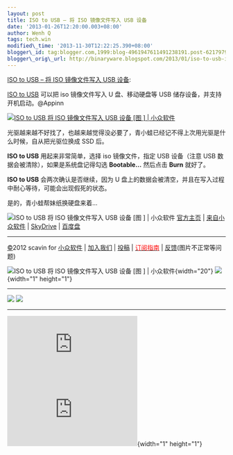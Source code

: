 ```yaml
--- 
layout: post 
title: ISO to USB – 将 ISO 镜像文件写入 USB 设备 
date: '2013-01-26T12:20:00.003+08:00' 
author: Wenh Q
tags: tech.win
modified\_time: '2013-11-30T12:22:25.390+08:00' 
blogger\_id: tag:blogger.com,1999:blog-4961947611491238191.post-6217979809886729052
blogger\_orig\_url: http://binaryware.blogspot.com/2013/01/iso-to-usb-iso-usb.html
--- 
```

[ISO
to USB – 将 ISO 镜像文件写入 USB
设备](http://www.appinn.com/iso-to-usb/):

[ISO to USB](http://www.appinn.com/iso-to-usb/) 可以把 iso 镜像文件写入
U 盘、移动硬盘等 USB 储存设备，并支持开机启动。@Appinn

[![ISO to USB 将 ISO 镜像文件写入 USB 设备
[图
] |
小众软件](http://img3.appinn.com/images/201212/screenshot-1.png "ISO to USB 将 ISO 镜像文件写入 USB 设备[图] | 小众软件")](http://www.appinn.com/iso-to-usb/)

光驱越来越不好找了，也越来越觉得没必要了，青小蛙已经记不得上次用光驱是什么时候，自从把光驱位换成
SSD 后。

**ISO to USB** 用起来非常简单，选择 iso 镜像文件，指定 USB 设备（注意
USB 数据会被清除），如果是系统盘记得勾选 **Bootable…** 然后点击 **Burn**
就好了。

**ISO to USB** 会两次确认是否继续，因为 U
盘上的数据会被清空，并且在写入过程中耐心等待，可能会出现假死的状态。

是的，青小蛙帮妹纸换硬盘来着…

![ISO to USB 将 ISO 镜像文件写入 USB 设备
[图
] |
小众软件](http://www.appinn.com/wp-content/down.gif "点击右侧的链接下载本软件")
[官方主页](http://www.isotousb.com/) |
[来自小众软件](http://www.appinn.com/iso-to-usb/) |
[SkyDrive](http://g.appinn.com/ya) | [百度盘](http://g.appinn.com/yb)


------------------------------------------------------------------------

[©](http://www.appinn.com/copyright/?utm_source=feeds&utm_medium=copyright&utm_campaign=feeds "版权声明")2012
scavin for
[小众软件](http://www.appinn.com/?utm_source=feeds&utm_medium=appinn&utm_campaign=feeds "本文来自小众软件")
|
[加入我们](http://www.appinn.com/join-us/?utm_source=feeds&utm_medium=joinus&utm_campaign=feeds "加入小众软件")
|
[投稿](http://www.appinn.com/contribute/?utm_source=feeds&utm_medium=contribute&utm_campaign=feeds "给小众软件投稿")
| [<span
style="color: red;">订阅指南</span>](http://www.appinn.com/feeds-subscribe/?utm_source=feeds&utm_medium=feedsubscribe&utm_campaign=feeds "可以分类订阅小众，Windows/MAC/游戏")
| [反馈](http://appinn.wufoo.com/forms/eccae-aeeae/)(图片不正常等问题)



![ISO to USB 将 ISO 镜像文件写入 USB 设备
[图
] |
小众软件](http://s33.sitemeter.com/meter.asp?site=s33appinn "ISO to USB 将 ISO 镜像文件写入 USB 设备[图] | 小众软件"){width="20"}
![](http://appinn.feedsportal.com/c/33935/f/615575/s/26d8dd89/mf.gif){width="1"
height="1"}

<div>

  -------------------------------------------------------------------------------------------------------------------------------------------------------------------------------------------------------------------------------------------------------------------------------------------- -------------------------------------------------------------------------------------------------------------------------------------------------------------------------------------------------------------------------------------------------------------------------------
  [![](http://res3.feedsportal.com/images/emailthis2.gif)](http://share.feedsportal.com/viral/sendEmail.cfm?lang=en&title=ISO+to+USB+%E2%80%93+%E5%B0%86+ISO+%E9%95%9C%E5%83%8F%E6%96%87%E4%BB%B6%E5%86%99%E5%85%A5+USB+%E8%AE%BE%E5%A4%87&link=http%3A%2F%2Fwww.appinn.com%2Fiso-to-usb%2F)   [![](http://res3.feedsportal.com/images/bookmark.gif)](http://res.feedsportal.com/viral/bookmark.cfm?title=ISO+to+USB+%E2%80%93+%E5%B0%86+ISO+%E9%95%9C%E5%83%8F%E6%96%87%E4%BB%B6%E5%86%99%E5%85%A5+USB+%E8%AE%BE%E5%A4%87&link=http%3A%2F%2Fwww.appinn.com%2Fiso-to-usb%2F)
  -------------------------------------------------------------------------------------------------------------------------------------------------------------------------------------------------------------------------------------------------------------------------------------------- -------------------------------------------------------------------------------------------------------------------------------------------------------------------------------------------------------------------------------------------------------------------------------

</div>





[![](http://da.feedsportal.com/r/151883758079/u/31/f/615575/c/33935/s/26d8dd89/a2.img)](http://da.feedsportal.com/r/151883758079/u/31/f/615575/c/33935/s/26d8dd89/a2.htm)![](http://pi.feedsportal.com/r/151883758079/u/31/f/615575/c/33935/s/26d8dd89/a2t.img){width="1"
height="1"}
